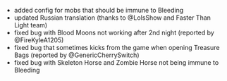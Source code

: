 - added config for mobs that should be immune to Bleeding
- updated Russian translation (thanks to @LolsShow and Faster Than Light team)
- fixed bug with Blood Moons not working after 2nd night (reported by @FireKyleA1205)
- fixed bug that sometimes kicks from the game when opening Treasure Bags (reported by @GenericCherrySwitch)
- fixed bug with Skeleton Horse and Zombie Horse not being immune to Bleeding